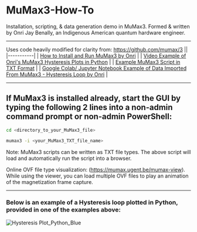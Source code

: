 # MuMax3-How-To
Installation, scripting, & data generation demo in MuMax3. Formed & written by Onri Jay Benally, an Indigenous American quantum hardware engineer.
______________________________________________________________________________________________________________________________________________________
Uses code heavily modified for clarity from: https://github.com/mumax/3
||
|-----------|
| [How to Install and Run MuMax3 by Onri](https://github.com/OJB-Quantum/MuMax3-How-To/blob/main/Installing%20and%20Running%20MuMax3%20by%20Onri%20Jay%20Benally.pdf) |
| [Video Example of Onri's MuMax3 Hysteresis Plots in Python](https://youtu.be/YCUwEaX9SrI?si=I_m6b0n1USWKunFJ) |
| [Example MuMax3 Script in TXT Format](https://github.com/OJB-Quantum/MuMax3-How-To/blob/main/MuMax3_Hysteresis_Loop_Example.txt) |
| [Google Colab/ Jupyter Notebook Example of Data Imported From MuMax3 - Hysteresis Loop by Onri](https://github.com/OJB-Quantum/MuMax3-How-To/blob/main/Python%20Code_MuMax3%20Data%20Plots/Hysteresis_Loop_Example_2_by_MuMax_Locally_Run.ipynb) |
______________________________________________________________________________________________________________________________________________________
## If MuMax3 is installed already, start the GUI by typing the following 2 lines into a non-admin command prompt or non-admin PowerShell:
```bash
cd <directory_to_your_MuMax3_file>
```
```bash
mumax3 -i <your_MuMax3_TXT_file_name>
```

Note: MuMax3 scripts can be written as TXT file types. The above script will load and automatically run the script into a browser.

Online OVF file type visualization: (https://mumax.ugent.be/mumax-view). While using the viewer, you can load multiple OVF files to play an animation of the magnetization frame capture.
________________________________________________________________________________________________________________________________________________________
### Below is an example of a Hysteresis loop plotted in Python, provided in one of the examples above:
![Hysteresis Plot_Python_Blue](https://github.com/OJB-Quantum/MuMax3-How-To/assets/88035770/9df5d4aa-7bf2-439f-a7d6-d9862b5a283f)
